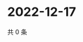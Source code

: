 # 2022-12-17

共 0 条

<!-- BEGIN WEIBO -->
<!-- 最后更新时间 Sat Dec 17 2022 17:12:20 GMT+0800 (China Standard Time) -->

<!-- END WEIBO -->
